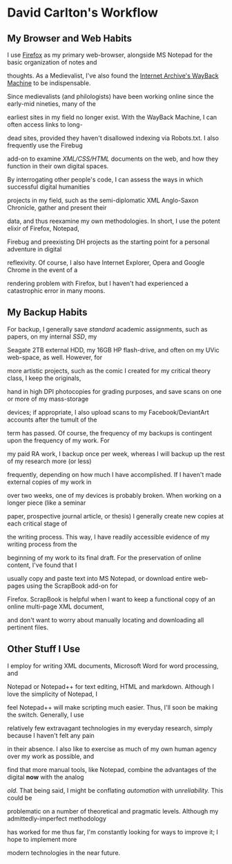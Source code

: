 # David Carlton's Workflow

## My Browser and Web Habits

I use [Firefox](http://www.mozilla.org/ "Firefox") as my primary web-browser, alongside MS Notepad for the basic organization of notes and 

thoughts. As a Medievalist, I've also found the [Internet Archive's WayBack Machine](http://www.archive.org/ "wayback") to be indispensable. 

Since medievalists (and philologists) have been working online since the early-mid nineties, many of the 

earliest sites in my field no longer exist. With the WayBack Machine, I can often access links to long-

dead sites, provided they haven't disallowed indexing via Robots.txt. I also frequently use the Firebug 

add-on to examine *XML/CSS/HTML* documents on the web, and how they function in their own digital spaces. 

By interrogating other people's code, I can assess the ways in which successful digital humanities 

projects in my field, such as the semi-diplomatic XML Anglo-Saxon Chronicle, gather and present their 

data, and thus reexamine my own methodologies. In short, I use the potent elixir of Firefox, Notepad, 

Firebug and preexisting DH projects as the starting point for a personal adventure in digital 

reflexivity. Of course, I also have Internet Explorer, Opera and Google Chrome in the event of a 

rendering problem with Firefox, but I haven't had experienced a catastrophic error in many moons.

## My Backup Habits

For backup, I generally save *standard* academic assignments, such as papers, on my internal *SSD*, my 

Seagate 2TB external HDD, my 16GB HP flash-drive, and often on my UVic web-space, as well. However, for 

more artistic projects, such as the comic I created for my critical theory class, I keep the originals, 

hand in high DPI photocopies for grading purposes, and save scans on one or more of my mass-storage 

devices; if appropriate, I also upload scans to my Facebook/DeviantArt accounts after the tumult of the 

term has passed. Of course, the frequency of my backups is contingent upon the frequency of my work. For 

my paid RA work, I backup once per week, whereas I will backup up the rest of my research more (or less) 

frequently, depending on how much I have accomplished. If I haven't made external copies of my work in 

over two weeks, one of my devices is probably broken. When working on a longer piece (like a seminar 

paper, prospective journal article, or thesis) I generally create new copies at each critical stage of 

the writing process. This way, I have readily accessible evidence of my writing process from the 

beginning of my work to its final draft. For the preservation of online content, I've found that I 

usually copy and paste text into MS Notepad, or download entire web-pages using the ScrapBook add-on for 

Firefox. ScrapBook is helpful when I want to keep a functional copy of an online multi-page XML document, 

and don't want to worry about manually locating and downloading all pertinent files.  

## Other Stuff I Use

I employ <oXygen/> for writing XML documents,  Microsoft Word for word processing, and 

Notepad or Notepad++ for text editing, HTML and markdown. Although I love the simplicity of Notepad, I 

feel Notepad++ will make scripting much easier. Thus, I'll soon be making the switch. Generally, I use 

relatively few extravagant technologies in my everyday research, simply because I haven't felt any pain 

in their absence. I also like to exercise as much of my own human agency over my work as possible, and 

find that more manual tools, like Notepad, combine the advantages of the digital __now__ with the analog 

*old.* That being said, I might be conflating *automation* with *unreliability.* This could be 

problematic on a number of theoretical and pragmatic levels. Although my admittedly-imperfect methodology 

has worked for me thus far, I'm constantly looking for ways to improve it; I hope to implement more 

modern technologies in the near future.  

